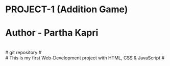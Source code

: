# PROJECT-1 (Addition Game)

# Author - Partha Kapri
<br>
# git repository #
<br>
# This is my first Web-Development project with HTML, CSS & JavaScript #
